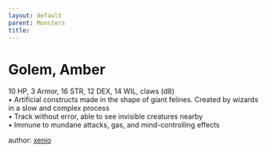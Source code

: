 ```yaml
---
layout: default
parent: Monsters 
title: 
--- 
```

# Golem, Amber
10 HP, 3 Armor, 16 STR, 12 DEX, 14 WIL, claws (d8)  
• Artificial constructs made in the shape of giant felines. Created by wizards in a slow and complex process  
• Track without error, able to see invisible creatures nearby  
• Immune to mundane attacks, gas, and mind-controlling effects  




author: [xenio](https://xenioinabottle.blogspot.com/2021/02/classic-monsters-for-cairnito-part-1.html) 


